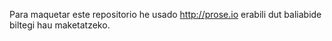Para maquetar este repositorio he usado http://prose.io erabili dut baliabide biltegi hau maketatzeko.


